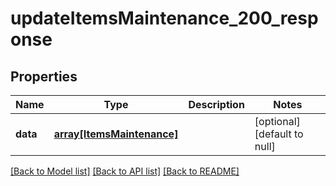 # updateItemsMaintenance_200_response

## Properties
Name | Type | Description | Notes
------------ | ------------- | ------------- | -------------
**data** | [**array[ItemsMaintenance]**](ItemsMaintenance.md) |  | [optional] [default to null]

[[Back to Model list]](../README.md#documentation-for-models) [[Back to API list]](../README.md#documentation-for-api-endpoints) [[Back to README]](../README.md)


